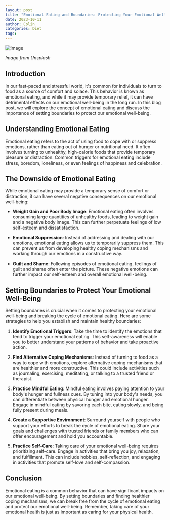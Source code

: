 ```yaml
---
layout: post
title: "Emotional Eating and Boundaries: Protecting Your Emotional Well-Being"
date: 2023-10-11
author: Colin
categories: Diet
tags: 
---
```


![Image](https://source.unsplash.com/1600x900/?emotionaleating)

*Image from Unsplash*

## Introduction

In our fast-paced and stressful world, it's common for individuals to turn to food as a source of comfort and solace. This behavior is known as emotional eating, and while it may provide temporary relief, it can have detrimental effects on our emotional well-being in the long run. In this blog post, we will explore the concept of emotional eating and discuss the importance of setting boundaries to protect our emotional well-being.

## Understanding Emotional Eating

Emotional eating refers to the act of using food to cope with or suppress emotions, rather than eating out of hunger or nutritional need. It often involves turning to unhealthy, high-calorie foods that provide temporary pleasure or distraction. Common triggers for emotional eating include stress, boredom, loneliness, or even feelings of happiness and celebration.

## The Downside of Emotional Eating

While emotional eating may provide a temporary sense of comfort or distraction, it can have several negative consequences on our emotional well-being:

- **Weight Gain and Poor Body Image**: Emotional eating often involves consuming large quantities of unhealthy foods, leading to weight gain and a negative body image. This can further perpetuate feelings of low self-esteem and dissatisfaction.

- **Emotional Suppression**: Instead of addressing and dealing with our emotions, emotional eating allows us to temporarily suppress them. This can prevent us from developing healthy coping mechanisms and working through our emotions in a constructive way.

- **Guilt and Shame**: Following episodes of emotional eating, feelings of guilt and shame often enter the picture. These negative emotions can further impact our self-esteem and overall emotional well-being.

## Setting Boundaries to Protect Your Emotional Well-Being

Setting boundaries is crucial when it comes to protecting your emotional well-being and breaking the cycle of emotional eating. Here are some strategies to help you establish and maintain healthy boundaries:

1. **Identify Emotional Triggers**: Take the time to identify the emotions that tend to trigger your emotional eating. This self-awareness will enable you to better understand your patterns of behavior and take proactive action.

2. **Find Alternative Coping Mechanisms**: Instead of turning to food as a way to cope with emotions, explore alternative coping mechanisms that are healthier and more constructive. This could include activities such as journaling, exercising, meditating, or talking to a trusted friend or therapist.

3. **Practice Mindful Eating**: Mindful eating involves paying attention to your body's hunger and fullness cues. By tuning into your body's needs, you can differentiate between physical hunger and emotional hunger. Engage in mindful eating by savoring each bite, eating slowly, and being fully present during meals.

4. **Create a Supportive Environment**: Surround yourself with people who support your efforts to break the cycle of emotional eating. Share your goals and challenges with trusted friends or family members who can offer encouragement and hold you accountable.

5. **Practice Self-Care**: Taking care of your emotional well-being requires prioritizing self-care. Engage in activities that bring you joy, relaxation, and fulfillment. This can include hobbies, self-reflection, and engaging in activities that promote self-love and self-compassion.

## Conclusion

Emotional eating is a common behavior that can have significant impacts on our emotional well-being. By setting boundaries and finding healthier coping mechanisms, we can break free from the cycle of emotional eating and protect our emotional well-being. Remember, taking care of your emotional health is just as important as caring for your physical health.